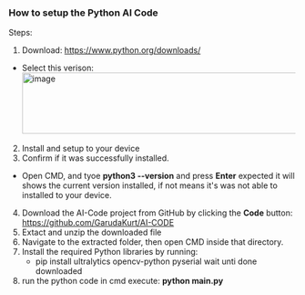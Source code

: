 ### How to setup the Python AI Code

Steps:
1. Download: https://www.python.org/downloads/
  - Select this verison: <img width="863" height="107" alt="image" src="https://github.com/user-attachments/assets/da0f0692-d9bf-4f4a-81b1-9a41ca818e7f" />
2. Install and setup to your device
3. Confirm if it was successfully installed.
  - Open CMD, and tyoe **python3 --version** and press **Enter** expected it will shows the current version installed, if not means it's was not able to installed to your device.
4. Download the AI-Code project from GitHub by clicking the **Code** button: https://github.com/GarudaKurt/AI-CODE
5. Extact and unzip the downloaded file
6. Navigate to the extracted folder, then open CMD inside that directory.
7. Install the required Python libraries by running:
    - pip install ultralytics opencv-python pyserial
    wait unti done downloaded
8. run the python code in cmd execute: **python main.py**

